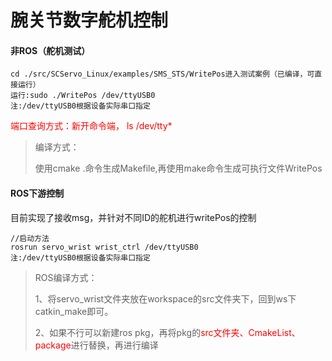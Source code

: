 # 腕关节数字舵机控制

#### 非ROS（舵机测试） 

```
cd ./src/SCServo_Linux/examples/SMS_STS/WritePos进入测试案例（已编译，可直接运行）
运行:sudo ./WritePos /dev/ttyUSB0
注:/dev/ttyUSB0根据设备实际串口指定
```

<font color = 'red'>端口查询方式：新开命令端， ls /dev/tty*</font>

>编译方式：
>
>使用cmake .命令生成Makefile,再使用make命令生成可执行文件WritePos



#### ROS下游控制 

目前实现了接收msg，并针对不同ID的舵机进行writePos的控制

```
//启动方法
rosrun servo_wrist wrist_ctrl /dev/ttyUSB0
注:/dev/ttyUSB0根据设备实际串口指定
```

>ROS编译方式：
>
>1、将servo_wrist文件夹放在workspace的src文件夹下，回到ws下catkin_make即可。
>
>2、如果不行可以新建ros pkg，再将pkg的<font color = 'red'>src文件夹、CmakeList、package</font>进行替换，再进行编译
